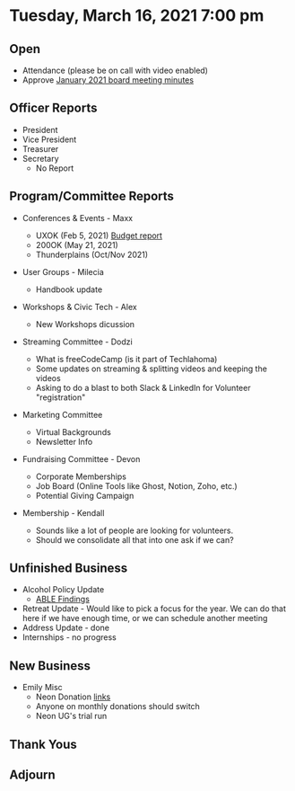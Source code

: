 
  
  
  
# Tuesday, March 16, 2021 7:00 pm

## Open

- Attendance (please be on call with video enabled)
- Approve [January 2021 board meeting minutes](https://github.com/techlahoma/board_meetings/blob/master/2021/01_January_minutes.md)

## Officer Reports

- President
- Vice President
- Treasurer 
- Secretary 
	- No Report

## Program/Committee Reports

- Conferences & Events - Maxx
	- UXOK (Feb 5, 2021) [Budget report](https://docs.google.com/spreadsheets/d/1CQUdIpnoJpjeVUbtM2UBSsdof1e9q70lmxqytoEV8fg/edit?usp=sharing)
	- 200OK (May 21, 2021)
	- Thunderplains (Oct/Nov 2021)

- User Groups - Milecia
	- Handbook update 
- Workshops & Civic Tech - Alex
	- New Workshops dicussion
- Streaming Committee - Dodzi 
	- What is freeCodeCamp (is it part of Techlahoma)
	- Some updates on streaming & splitting videos and keeping the videos 
	- Asking to do a blast to both Slack & LinkedIn for Volunteer "registration" 
- Marketing Committee	
	- Virtual Backgrounds
	- Newsletter Info
- Fundraising Committee - Devon
	- Corporate Memberships
	- Job Board (Online Tools like Ghost, Notion, Zoho, etc.)
	- Potential Giving Campaign 
- Membership - Kendall
	- Sounds like a lot of people are looking for volunteers.
	- Should we consolidate all that into one ask if we can?


## Unfinished Business
- Alcohol Policy Update 
	- [ABLE Findings](https://docs.google.com/document/d/1DaFrU6qBykvTGi_O4wlaDCUJie5aER7Za3oUhFla9ug)
- Retreat Update - Would like to pick a focus for the year. We can do that here if we have enough time, or we can schedule another meeting
- Address Update - done
- Internships - no progress


## New Business
- Emily Misc
	- Neon Donation [links](https://www.techlahoma.org/donations)
	- Anyone on monthly donations should switch
	- Neon UG's trial run

## Thank Yous

## Adjourn
